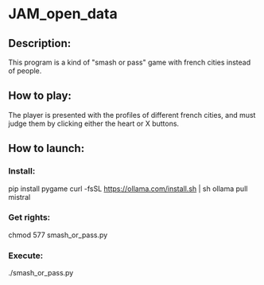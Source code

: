 # JAM_open_data

## Description:
This program is a kind of "smash or pass" game with french cities instead of people.

## How to play:
The player is presented with the profiles of different french cities, and must judge them by clicking either the heart or X buttons.

## How to launch:

### Install:
pip install pygame
curl -fsSL https://ollama.com/install.sh | sh
ollama pull mistral

### Get rights:
chmod 577 smash_or_pass.py

### Execute:
./smash_or_pass.py
